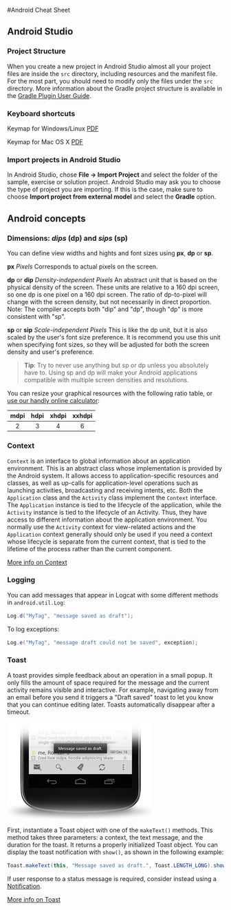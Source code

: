 #Android Cheat Sheet

## Android Studio
### Project Structure
When you create a new project in Android Studio almost all your project files are inside the `src` directory, including resources and the manifest file. For the most part, you should need to modify only the files under the `src` directory. More information about the Gradle project structure is available in the [Gradle Plugin User Guide](http://tools.android.com/tech-docs/new-build-system/user-guide).

### Keyboard shortcuts

Keymap for Windows/Linux [PDF](http://www.jetbrains.com/idea/docs/IntelliJIDEA_ReferenceCard.pdf)

Keymap for Mac OS X [PDF](http://www.jetbrains.com/idea/docs/IntelliJIDEA_ReferenceCard_Mac.pdf)

### Import projects in Android Studio
In Android Studio, chose **File → Import Project** and select the folder of the sample, exercise or solution project.
Android Studio may ask you to choose the type of project you are importing. If this is the case, make sure to choose **Import project from external model** and select the **Gradle** option.

## Android concepts

### Dimensions: _dips_ (dp) and _sips_ (sp)
You can define view widths and hights and font sizes using **px**, **dp** or **sp**.

**px**
_Pixels_ Corresponds to actual pixels on the screen.

**dp** or **dip**
_Density-independent Pixels_ An abstract unit that is based on the physical density of the screen. These units are relative to a 160 dpi screen, so one dp is one pixel on a 160 dpi screen. The ratio of dp-to-pixel will change with the screen density, but not necessarily in direct proportion. Note: The compiler accepts both "dip" and "dp", though "dp" is more consistent with "sp".

**sp** or **sip**
_Scale-independent Pixels_ This is like the dp unit, but it is also scaled by the user's font size preference. It is recommend you use this unit when specifying font sizes, so they will be adjusted for both the screen density and user's preference.

> **Tip**: Try to never use anything but sp or dp unless you absolutely have to. Using sp and dp will make your Android applications compatible with multiple screen densities and resolutions.

You can resize your graphical resources with the following ratio table, or [use our handly online calculator](https://pixplicity.com/dp-px-converter/):

| mdpi | hdpi | xhdpi | xxhdpi |
| :--: | :--: | :---: | :----: |
| 2    | 3    | 4     | 6      |

### Context
`Context` is an interface to global information about an application environment. This is an abstract class whose implementation is provided by the Android system. It allows access to application-specific resources and classes, as well as up-calls for application-level operations such as launching activities, broadcasting and receiving intents, etc. Both the `Application` class and the `Activity` class implement the `Context` interface. The `Application` instance is tied to the lifecycle of the application, while the `Activity` instance is tied to the lifecycle of an Activity. Thus, they have access to different information about the application environment. You normally use the `Activity` context for view-related actions and the `Application` context generally should only be used if you need a context whose lifecycle is separate from the current context, that is tied to the lifetime of the process rather than the current component.

[More info on Context](http://developer.android.com/reference/android/content/Context.html)

### Logging

You can add messages that appear in Logcat with some different methods in `android.util.Log`:

```java
Log.d("MyTag", "message saved as draft");
```

To log exceptions:

```java
Log.e("MyTag", "message draft could not be saved", exception);
```

### Toast
A toast provides simple feedback about an operation in a small popup. It only fills the amount of space required for the message and the current activity remains visible and interactive. For example, navigating away from an email before you send it triggers a "Draft saved" toast to let you know that you can continue editing later. Toasts automatically disappear after a timeout.

![Toast](img/toast.png)

First, instantiate a Toast object with one of the `makeText()` methods. This method takes three parameters: a context, the text message, and the duration for the toast. It returns a properly initialized Toast object. You can display the toast notification with `show()`, as shown in the following example:

```java
Toast.makeText(this, "Message saved as draft.", Toast.LENGTH_LONG).show();
```

If user response to a status message is required, consider instead using a [Notification]().

[More info on Toast](http://developer.android.com/guide/topics/ui/notifiers/toasts.html)
